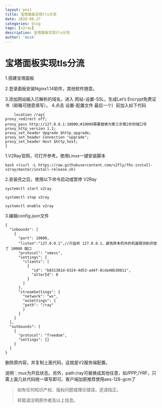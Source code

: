 ```yaml
---
layout: post
title: 宝塔面板实现tls分流
date: 2020-08-27
categories: blog
tags: [v2ray]
description: 宝塔面板实现tls分流
author: 'musk'
---
```

# 宝塔面板实现tls分流
1.搭建宝塔面板

2.登录面板安装Nginx1.14软件，其他软件随意。

3.添加网站输入已解析的域名，进入 网站-设置-SSL，生成Let’s Encrypt免费证书（邮箱可随意填写）。
4.点击 设置-配置文件 最后一个｝前加入如下代码
 

        location /ray{
    proxy_redirect off;
    proxy_pass http://127.0.0.1:10000;#10000需要替换为第三步第2步的端口号
    proxy_http_version 1.1;
    proxy_set_header Upgrade $http_upgrade;
    proxy_set_header Connection "upgrade";
    proxy_set_header Host $http_host;
    } 

1.V2Ray官网，可打开参考。使用Linux一键安装脚本

`bash <(curl -L https://raw.githubusercontent.com/v2fly/fhs-install-v2ray/master/install-release.sh)`

2.安装完之后，使用以下命令启动或暂停 V2Ray

  `systemctl start v2ray`
 
  `systemctl stop v2ray`

  `systemctl enable v2ray`

3.编辑config.json文件

    {
      "inbounds": [
        {
          "port": 10000,
          "listen":"127.0.0.1",//只监听 127.0.0.1，避免除本机外的机器探测到开放了 10000 端口
          "protocol": "vmess",
          "settings": {
            "clients": [
              {
                "id": "b831381d-6324-4d53-ad4f-8cda48b30811",
                "alterId": 0
              }
            ]
          },
          "streamSettings": {
            "network": "ws",
            "wsSettings": {
            "path": "/ray"
            }
          }
        }
      ],
      "outbounds": [
        {
          "protocol": "freedom",
          "settings": {}
        }
      ]
    }  

删除原内容，并复制上面代码，这就是V2服务端配置。

说明：mux为开启状态。另外，path:/ray可替换成其他任意，如/PPP,/YRF，只需上面几处代码统一填写即可。客户端加密推荐使用aes-128-gcm了
> 如有任何知识产权、版权问题或理论错误，还请指正。
>
> 转载请注明原作者及以上信息。
